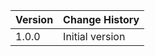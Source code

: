 | **Version** | **Change History**                                                                       |
|-------------|------------------------------------------------------------------------------------------|
| 1.0.0       | Initial version	                                          |
